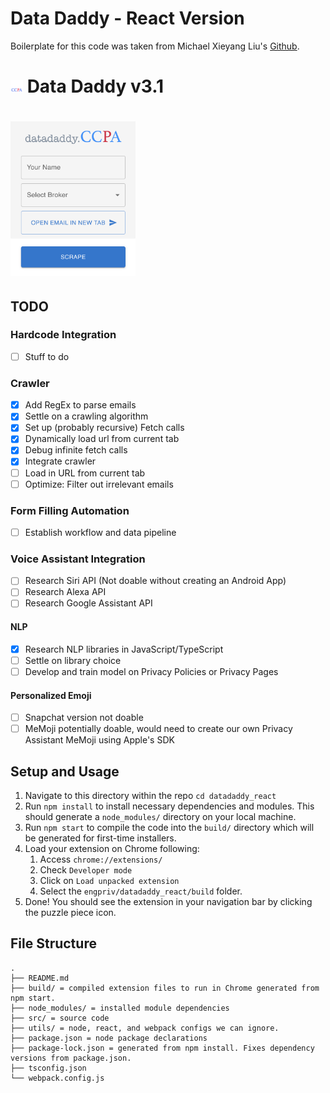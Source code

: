 # Data Daddy - React Version

Boilerplate for this code was taken from Michael Xieyang Liu's [Github](https://github.com/lxieyang/chrome-extension-boilerplate-react).

# <img src="../datadaddy_react/src/assets/img/DataDaddyLogo.png" width="20"/> Data Daddy v3.1

# <img src="../datadaddy_react/src/assets/img/datadaddy.png" width="200"/>

## TODO

### Hardcode Integration
- [ ] Stuff to do

### Crawler
- [X] Add RegEx to parse emails
- [X] Settle on a crawling algorithm
- [X] Set up (probably recursive) Fetch calls
- [X] Dynamically load url from current tab
- [X] Debug infinite fetch calls
- [X] Integrate crawler
- [ ] Load in URL from current tab
- [ ] Optimize: Filter out irrelevant emails

### Form Filling Automation
- [ ] Establish workflow and data pipeline

### Voice Assistant Integration
- [ ] Research Siri API (Not doable without creating an Android App)
- [ ] Research Alexa API
- [ ] Research Google Assistant API

#### NLP
- [X] Research NLP libraries in JavaScript/TypeScript
- [ ] Settle on library choice
- [ ] Develop and train model on Privacy Policies or Privacy Pages

#### Personalized Emoji
- [ ] Snapchat version not doable
- [ ] MeMoji potentially doable, would need to create our own Privacy Assistant MeMoji using Apple's SDK

## Setup and Usage

1. Navigate to this directory within the repo `cd datadaddy_react`
2. Run `npm install` to install necessary dependencies and modules. This should generate a `node_modules/` directory on your local machine.
3. Run `npm start` to compile the code into the `build/` directory which will be generated for first-time installers.
4. Load your extension on Chrome following:
   1. Access `chrome://extensions/`
   2. Check `Developer mode`
   3. Click on `Load unpacked extension`
   4. Select the `engpriv/datadaddy_react/build` folder.
5. Done! You should see the extension in your navigation bar by clicking the puzzle piece icon.

## File Structure

``` text
.
├── README.md
├── build/ = compiled extension files to run in Chrome generated from npm start.
├── node_modules/ = installed module dependencies
├── src/ = source code
├── utils/ = node, react, and webpack configs we can ignore.
├── package.json = node package declarations
├── package-lock.json = generated from npm install. Fixes dependency versions from package.json.
├── tsconfig.json
└── webpack.config.js
```
